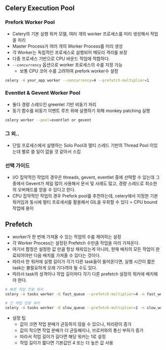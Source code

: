 ## Celery Execution Pool

### Prefork Worker Pool

- Celery의 기본 실행 워커 모델, 여러 개의 worker 프로세스를 미리 생성해서 작업을 처리
- Master Process가 여러 개의 Worker Process를 미리 생성
- 각 Worker는 독립적인 프로세스로 실행되어 메모리 격리를 보장
- 다중 프로세스 기반으로 CPU 바운드 작업에 적합하다.
- `--concurrency` 옵션으로 worker 프로세스의 수를 지정 가능
    - 보통 CPU 코어 수를 고려하여 prefork worker수 설정

```bash
celery -A your_app worker --concurrency=4 --prefetch-multiplier=1
```

### Eventlet & Gevent Worker Pool

- 둘다 경량 스레드인 greenlet 기반 비동기 처리
- 동기 함수를 비동기 이벤트 루프 위에 실행하기 위해 monkey patching 실행

```bash
celery worker --pool=eventlet or gevent
```

### 그 외..

- 단일 프로세스에서 실행하는 Solo Pool과 멀티 스레드 기반의 Thread Pool 이있는데 별로 쓸 일이 없을 것 같아서 스킵

### 선택 가이드

- I/O 집약적인 작업의 경우은 threads, gevent, eventlet 중에 선택할 수 있는데 그 중에서 Gevent가 제일 많이 사용해서 문서 및 사례도 많고, 경량 스레드로 최소한의 오버헤드를 얻을 수 있다고 한다.
- CPU 집약적인 작업의 경우 Prefork pool를 추천하는데, celery에서 지정한 기본 워커임과 동시에 멀티 프로세서를 활용해서 GIL을 우회할 수 있다 = CPU bound 작업에 용이

## Prefetch

- worker가 한 번에 가져올 수 있는 작업의 수를 제어하는 설정
- 각 Worker Process는 설정된 Prefetch 수만큼 작업을 미리 가져온다.
- 여기서 함정은 설정한 값 만큼 항상 채워있는게 아니라, 현재 배치의 모든 작업이 완료되어야만 다음 배치를 가져올 수 있다는 것이다.
- 따라서 한 워커에 실행 길이가 각기 다른 task들이 들어온다면, 실행 시간이 짧은 task는 불필요하게 오래 기다려야 될 수도 있다.
- 따라서 task의 성격이나 작업 길이마다 각기 다른 prefetch 설정의 워커에 배치해야 한다.

```bash
# 빠른 작업 전용 워커
celery -A tasks worker -Q fast_queue --prefetch-multiplier=4 -n fast_worker@%h

# 긴 작업 전용 워커
celery -A tasks worker -Q slow_queue --prefetch-multiplier=1 -n slow_worker@%h
```

- 설정 팁
    - 값이 크면 작업 분배가 균등하지 않을 수 있으나, 처리량이 증가
    - 값이 작으면 작업 분배가 더 균등해지나, 브로커와의 통신 부하가 증가
    - 따라서 작업 길이가 길다면 해당 워커는 1로 설정
    - 작업 길이가 짧다면 기본값인 4 또는 더 높은 값 사용